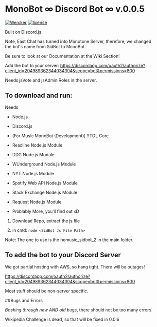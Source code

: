 

# MonoBot ∞ Discord Bot ∞ v.0.0.5

[![Wercker](https://img.shields.io/wercker/ci/wercker/docs.svg?maxAge=2592000?style=plastic)](README.md)
[![license](https://img.shields.io/github/license/mashape/apistatus.svg?maxAge=2592000?style=plastic)](README.md)

Built on Discord.js 

Note, East Chat has turned into Monotone Server, therefore, we changed the bot's name from SidBot to MonoBot.

Be sure to look at our Documentation at the Wiki Section!

Add the bot to your server: https://discordapp.com/oauth2/authorize?client_id=204989362344034304&scope=bot&permissions=800

Needs jsVote and jsAdmin Roles in the server.

## To download and run:

Needs

* Node.js

* Discord.js

* (For Music MonoBot (Development)) YTDL Core

* Readline Node.js Module 

* DDG Node.js Module

* WUnderground Node.js Module

* NYT Node.js Module

* Spotify Web API Node.js Module

* Stack Exchange Node.js Module

* Request Node.js Module

* Problably More, you'll find out xD

1. Download Repo, extract the js file

2. In cmd: ```node <SidBot Js File Path>```

Note: The one to use is the nomusic_sidbot_2 in the main folder.

## To add the bot to your Discord Server

We got partial hosting with AWS, so hang tight. There will be outages!

https://discordapp.com/oauth2/authorize?client_id=204989362344034304&scope=bot&permissions=800

Most stuff should be non-server specific.

##Bugs and Errors

*Bashing through new AND old bugs*, there should not be too many errors.

Wikipedia Challenge is dead, so that will be fixed in 0.0.6

